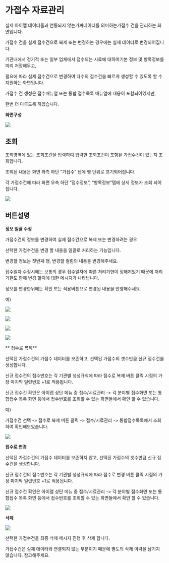 # 가접수 자료관리

실제 아이랩 데이터들과 연동되지 않는가짜데이터를 의미하는가접수 건을 관리하는 화면입니다.

가접수 건을 실제 접수건으로 복제 또는 변경하는 경우에는 실제 데이터로 변경되어집니다.

기관내에서 정기적 또는 일부 업체에서 접수되는 시료에 대하여기본 정보 및 항목정보를 미리 저장해두고,

필요에 따라 실제 접수건으로 변경하여 다수의 접수건을 빠르게 생성할 수 있도록 할 수 지원하는 화면입니다.

가접수 건 생성은 접수매뉴얼 또는 통합 접수목록 매뉴얼에 내용이 포함되어있지만,

한번 더 다루도록 하겠습니다.

**화면구성**

![](/assets/003접수시료관리/20가접수자료관리_화면구성.png)

## 조회

조회영역에 있는 조회조건을 입력하여 입력한 조회조건이 포함된 가접수건이 있는지 조회합니다.

조회된 내용은 화면 좌측 하단 “가접수” 탭에 행 단위로 표기되어집니다.

각 가접수건에 따라 화면 우측 하단 “접수정보”, “항목정보”탭에 상세 정보가 조회 되어 집니다.

![](/assets/003접수시료관리/21조회.gif)

## 버튼설명

**정보 일괄 수정**

가접수건의 정보를 변경하여 실제 접수건으로 복제 또는 변경하려는 경우

선택한 가접수건을 변경 할 내용을 일괄로 처리하는 기능입니다.

변경할 정보는 첫번째 행, 변경할 컬럼의 내용을 변경해주세요.

접수일자 수정시에는 보통의 경우 접수일자에 따른 처리기한이 정해져있기 때문에 처리기한도 함께 변경 할지에 대한 메시지가 나타납니다.

정보를 변경한뒤에는 확인 또는 적용버튼으로 변경된 내용을 반영해주세요.

예\)

![](/assets/003접수시료관리/22정보일괄수정버튼_팝업.png)

![](/assets/003접수시료관리/23정보일괄수정버튼_팝업2.png)

![](/assets/003접수시료관리/24정보수정.gif)

![](/assets/003접수시료관리/25정보수정확인.png)

** 접수로 복제**

선택된 가접수건의 가접수 데이터를 보존하고, 선택된 가접수의 갯수만큼 신규 접수건을 생성합니다.

신규 접수건의 접수번호는 각 기관별 생성규칙에 따라 접수로 복제 버튼 클릭 시점의 가장 마지막 일련번호 +1로 적용됩니다.

신규 접수건 확인은 아이랩 상단 메뉴 중 접수/시료관리 -&gt; 각 분야별 접수화면 또는 통합접수 목록 화면 등에서 접수번호를 조회할 수 있는 화면들에서 확인 할 수 있습니다.

예\)

가접수건 선택 -&gt; 접수로 복제 버튼 클릭 -&gt; 접수/시료관리 -&gt; 통합접수목록에서 조회하여 확인해보았습니다.

![](/assets/003접수시료관리/26접수로복제.gif)

**접수로 변경**

선택된 가접수건의 가접수 데이터를 보존하지 않고, 선택된 가접수의 갯수만큼 신규 접수건을 생성합니다.

신규 접수건의 접수번호는 각 기관별 생성규칙에 따라 접수로 변경 버튼 클릭 시점의 가장 마지막 일련번호 +1로 적용됩니다.

신규 접수건 확인은 아이랩 상단 메뉴 중 접수/시료관리 -&gt; 각 분야별 접수화면 또는 통합접수 목록 화면 등에서 접수번호를 조회할 수 있는 화면들에서 확인 할 수 있습니다.

![](/assets/003접수시료관리/27접수로변경.gif)

**삭제**

![](/assets/003접수시료관리/28삭제.png)

선택한 가접수건을 최종 삭제 메시지 진행 후 삭제 합니다.

가접수건은 실제 데이터와 연결되지 않는 부분이기 때문에 별도의 삭제 이력을 남기지 않습니다. 참고해주세요.

